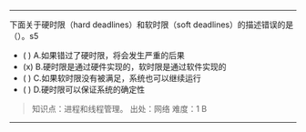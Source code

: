 ---
下面关于硬时限（hard deadlines）和软时限（soft deadlines）的描述错误的是（）。s5
- ( ) A.如果错过了硬时限，将会发生严重的后果
- (x) B.硬时限是通过硬件实现的，软时限是通过软件实现的
- ( ) C.如果软时限没有被满足，系统也可以继续运行
- ( ) D.硬时限可以保证系统的确定性

> 知识点：进程和线程管理。
> 出处：网络
> 难度：1
> B

---